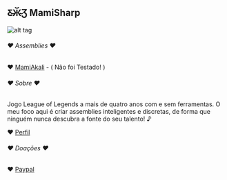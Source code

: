 ## Ƹ̴Ӂ̴Ʒ MamiSharp

![alt tag](http://i.imgur.com/Df9WzUt.jpg)

###### ♥ Assemblies ♥

 ♥ [MamiAkali](https://github.com/MamiSharp/LeagueSharp/tree/master/MamiAkali) - ( Não foi Testado! )
 
 
###### ♥ Sobre ♥

Jogo League of Legends a mais de quatro anos com e sem ferramentas. O meu foco aqui é criar assemblies inteligentes e discretas, de forma que ninguém nunca descubra a fonte do seu talento! ♪

 ♥ [Perfil](https://www.joduska.me/forum/user/1631-mamisharp/)
 
 
###### ♥ Doações ♥

♥ [Paypal](https://www.paypal.com/cgi-bin/webscr?cmd=_s-xclick&hosted_button_id=Z6GHBQLL5F6VU)
